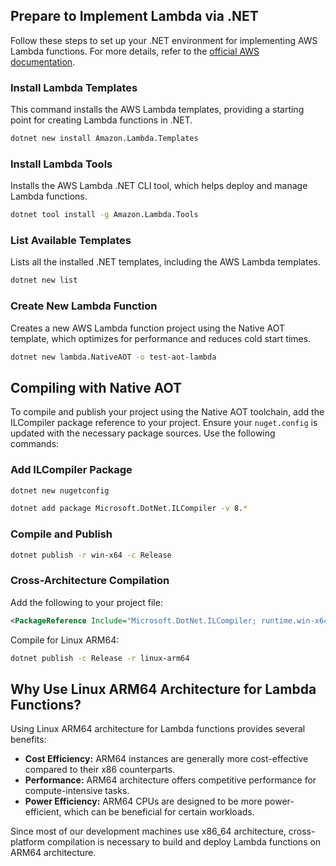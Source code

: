 ## Prepare to Implement Lambda via .NET

Follow these steps to set up your .NET environment for implementing AWS Lambda functions. For more details, refer to the [official AWS documentation](https://docs.aws.amazon.com/lambda/latest/dg/csharp-package-cli.html).

### Install Lambda Templates

This command installs the AWS Lambda templates, providing a starting point for creating Lambda functions in .NET.

```bash
dotnet new install Amazon.Lambda.Templates
```

### Install Lambda Tools

Installs the AWS Lambda .NET CLI tool, which helps deploy and manage Lambda functions.

```bash
dotnet tool install -g Amazon.Lambda.Tools
```

### List Available Templates

Lists all the installed .NET templates, including the AWS Lambda templates.

```bash
dotnet new list
```

### Create New Lambda Function

Creates a new AWS Lambda function project using the Native AOT template, which optimizes for performance and reduces cold start times.

```bash
dotnet new lambda.NativeAOT -o test-aot-lambda
```

## Compiling with Native AOT

To compile and publish your project using the Native AOT toolchain, add the ILCompiler package reference to your project. Ensure your `nuget.config` is updated with the necessary package sources. Use the following commands:

### Add ILCompiler Package

```bash
dotnet new nugetconfig
```

```bash
dotnet add package Microsoft.DotNet.ILCompiler -v 8.*
```

### Compile and Publish

```bash
dotnet publish -r win-x64 -c Release
```

### Cross-Architecture Compilation

Add the following to your project file:

```xml
<PackageReference Include="Microsoft.DotNet.ILCompiler; runtime.win-x64.Microsoft.DotNet.ILCompiler" Version="8.*" />
```

Compile for Linux ARM64:

```bash
dotnet publish -c Release -r linux-arm64
```

## Why Use Linux ARM64 Architecture for Lambda Functions?

Using Linux ARM64 architecture for Lambda functions provides several benefits:

- **Cost Efficiency:** ARM64 instances are generally more cost-effective compared to their x86 counterparts.
- **Performance:** ARM64 architecture offers competitive performance for compute-intensive tasks.
- **Power Efficiency:** ARM64 CPUs are designed to be more power-efficient, which can be beneficial for certain workloads.

Since most of our development machines use x86_64 architecture, cross-platform compilation is necessary to build and deploy Lambda functions on ARM64 architecture.

